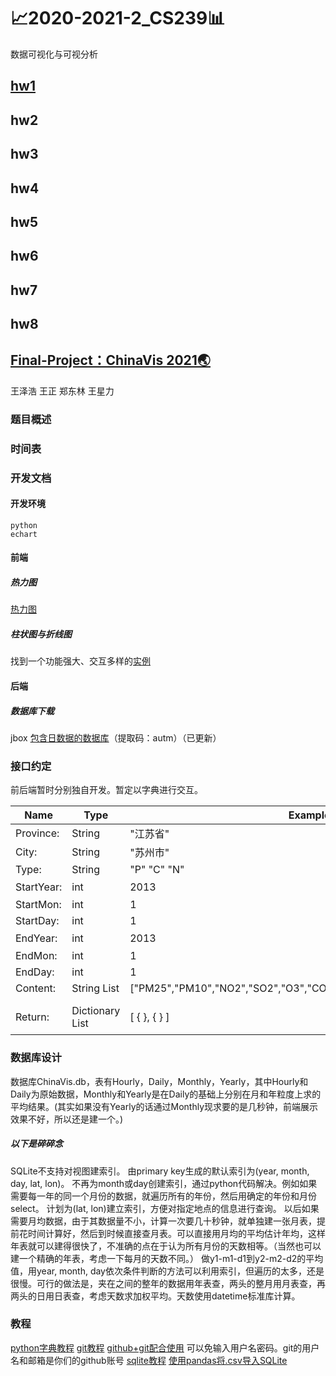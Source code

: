 # 📈2020-2021-2_CS239📊
数据可视化与可视分析





## [hw1](https://github.com/FlyingCetacean/2020-2021-2_CS239/tree/main/%E4%BD%9C%E4%B8%9A1)

## hw2

## hw3

## hw4

## hw5

## hw6

## hw7

## hw8





## [Final-Project：ChinaVis 2021🌏](https://github.com/davidwang200099/CS239-project)

王泽浩 王正 郑东林 王星力


### 题目概述

### 时间表
### 开发文档
#### 开发环境
```
python
echart
```
#### 前端
##### 热力图

[热力图](https://echarts.apache.org/examples/zh/editor.html?c=effectScatter-bmap)
##### 柱状图与折线图
找到一个功能强大、交互多样的[实例](https://echarts.apache.org/examples/zh/editor.html?c=bar-label-rotation)
#### 后端
##### 数据库下载
jbox [包含日数据的数据库](https://jbox.sjtu.edu.cn/l/hFDBsS)（提取码：autm）（已更新）
### 接口约定
前后端暂时分别独自开发。暂定以字典进行交互。

| Name      | Type   | Example     | Comments |
| --------- | ------ | ----------- | -------- |
| Province: | String | "江苏省"    |          |
| City:     | String | "苏州市"    |          |
| Type:     | String | "P" "C" "N" |          |
| StartYear: | int             | 2013                                                         | 闭区间
| StartMon:  | int             | 1                                                            |
| StartDay:  | int             | 1                                                            |
| EndYear:   | int             | 2013                                                         | 闭区间
| EndMon:   | int             | 1                                                            |
| EndDay:   | int             | 1                                                            |
| Content:   | String List     | ["PM25","PM10","NO2","SO2","O3","CO","TEMP","RH","PSFC","lon","lat"] |
|            |                 |                                                              |
| Return:    | Dictionary List | [  { }, { } ]                                                | 要求按照时间的升序


### 数据库设计
数据库ChinaVis.db，表有Hourly，Daily，Monthly，Yearly，其中Hourly和Daily为原始数据，Monthly和Yearly是在Daily的基础上分别在月和年粒度上求的平均结果。(其实如果没有Yearly的话通过Monthly现求要的是几秒钟，前端展示效果不好，所以还是建一个。)

##### 以下是碎碎念
SQLite不支持对视图建索引。
由primary key生成的默认索引为(year, month, day, lat, lon)。
不再为month或day创建索引，通过python代码解决。例如如果需要每一年的同一个月份的数据，就遍历所有的年份，然后用确定的年份和月份select。
计划为(lat, lon)建立索引，方便对指定地点的信息进行查询。
以后如果需要月均数据，由于其数据量不小，计算一次要几十秒钟，就单独建一张月表，提前花时间计算好，然后到时候直接查月表。可以直接用月均的平均估计年均，这样年表就可以建得很快了，不准确的点在于认为所有月份的天数相等。（当然也可以建一个精确的年表，考虑一下每月的天数不同。）
做y1-m1-d1到y2-m2-d2的平均值，用year, month, day依次条件判断的方法可以利用索引，但遍历的太多，还是很慢。可行的做法是，夹在之间的整年的数据用年表查，两头的整月用月表查，再两头的日用日表查，考虑天数求加权平均。天数使用datetime标准库计算。
### 教程
[python字典教程](https://www.runoob.com/python/python-dictionary.html)
[git教程](https://www.liaoxuefeng.com/wiki/896043488029600)
[github+git配合使用](https://segmentfault.com/a/1190000002645623) 可以免输入用户名密码。git的用户名和邮箱是你们的github账号
[sqlite教程](https://www.runoob.com/sqlite/sqlite-python.html)
[使用pandas将.csv导入SQLite](https://www.fullstackpython.com/blog/export-pandas-dataframes-sqlite-sqlalchemy.html)

